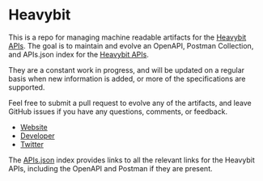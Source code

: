 # HeavybitThis is a repo for managing machine readable artifacts for the [Heavybit APIs](http://www.heavybit.com/). The goal is to maintain and evolve an OpenAPI, Postman Collection, and APIs.json index for the [Heavybit APIs](http://www.heavybit.com/).They are a constant work in progress, and will be updated on a regular basis when new information is added, or more of the specifications are supported.Feel free to submit a pull request to evolve any of the artifacts, and leave GitHub issues if you have any questions, comments, or feedback.- [Website](http://www.heavybit.com/)- [Developer](http://www.heavybit.com/)- [Twitter](https://twitter.com/heavybit)The [APIs.json](https://github.com/api-evangelist/heavybit/blob/master/apis.json) index provides links to all the relevant links for the Heavybit APIs, including the OpenAPI and Postman if they are present.